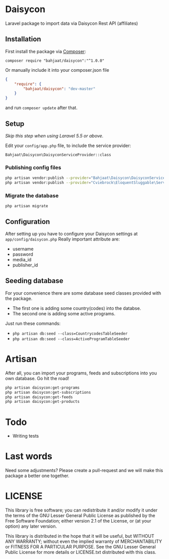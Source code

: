 # Daisycon

Laravel package to import data via Daisycon Rest API (affiliates)

## Installation

First install the package via [Composer](http://getcomposer.org):

    composer require "bahjaat/daisycon":"^1.0.0"

Or manually include it into your composer.json file
```json
{
    "require": {
        "bahjaat/daisycon": "dev-master"
    }
}
```
and run `composer update` after that.

## Setup

<em>Skip this step when using Laravel 5.5 or above.</em>

Edit your `config/app.php` file, to include the service provider:

`Bahjaat\Daisycon\DaisyconServiceProvider::class`

### Publishing config files
```bash
php artisan vendor:publish --provider="Bahjaat\Daisycon\DaisyconServiceProvider" --tag="config"
php artisan vendor:publish --provider="Cviebrock\EloquentSluggable\ServiceProvider"
```

### Migrate the database
`php artisan migrate`

## Configuration
After setting up you have to configure your Daisycon settings at `app/config/daisycon.php`
Really important attribute are:
* username
* password
* media_id
* publisher_id

## Seeding database
For your convenience there are some database seed classes provided with the package.
- The first one is adding some country(codes) into the databse.
- The second one is adding some active programs.

Just run these commands:

* `php artisan db:seed --class=CountrycodesTableSeeder`
* `php artisan db:seed --class=ActiveProgramTableSeeder`

# Artisan
After all, you can import your programs, feeds and subscriptions into you own database. Go hit the road!

```bash
php artisan daisycon:get-programs
php artisan daisycon:get-subscriptions
php artisan daisycon:get-feeds
php artisan daisycon:get-products
```

# Todo

- Writing tests

# Last words
Need some adjustments? Please create a pull-request and we will make this package a better one together.

# LICENSE

This library is free software; you can redistribute it and/or modify it under the terms of the GNU Lesser General Public License as published by the Free Software Foundation; either version 2.1 of the License, or (at your option) any later version.

This library is distributed in the hope that it will be useful, but WITHOUT ANY WARRANTY; without even the implied warranty of MERCHANTABILITY or FITNESS FOR A PARTICULAR PURPOSE.
See the GNU Lesser General Public License for more details or LICENSE.txt distributed with this class.
